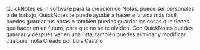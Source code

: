 QuickNotes es in software para la creación de Notas, puede ser personales o de trabajo, QuickNotes te puede ayudar a hacerte la vida más fácil, 
puedes guardar tus notas o también puedes guardar las cosas que tienes que hacer en un futuro, para que no se te olviden. Con QuickNotes puedes guardar y después ver en una lista, 
también puedes eliminar y modificar cualquier nota 
Creado por Luis Castillo
